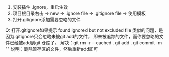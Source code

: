 1. 安装插件 .ignore，重启生效
2. 项目根目录右击 -> new -> .ignore file -> .gitignore file -> 使用模板
3. 打开.gitignore添加需要忽略的文件

Q:
打开.gitignore如果提示
found ignored but not excluded file  类似的问题，是因为.gitignore只会忽略未被git add的文件，
即未被追踪的文件，而你要忽略的文件已经被add到git 仓库了。
解决：git rm -r --cached .
git add .
git commit -m ""
说明：删除暂存区的文件，然后重新add即可
